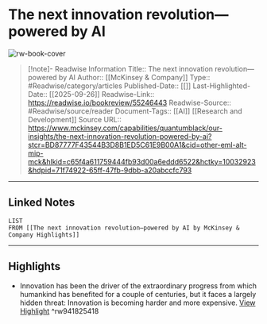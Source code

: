 # The next innovation revolution—powered by AI

![rw-book-cover](https://readwise-assets.s3.amazonaws.com/static/images/article0.00998d930354.png)
<br>
>[!note]- Readwise Information
>Title:: The next innovation revolution—powered by AI
>Author:: [[McKinsey & Company]]
>Type:: #Readwise/category/articles
>Published-Date:: [[]]
>Last-Highlighted-Date:: [[2025-09-26]]
>Readwise-Link:: https://readwise.io/bookreview/55246443
>Readwise-Source:: #Readwise/source/reader
>Document-Tags:: [[AI]] [[Research and Development]] 
>Source URL:: https://www.mckinsey.com/capabilities/quantumblack/our-insights/the-next-innovation-revolution-powered-by-ai?stcr=BD87777F43544B3D8B1ED5C61E9B00A1&cid=other-eml-alt-mip-mck&hlkid=c65f4a611759444fb93d00a6eddd6522&hctky=10032923&hdpid=71f74922-65ff-47fb-9dbb-a20abccfc793
--- 

## Linked Notes
```dataview
LIST
FROM [[The next innovation revolution—powered by AI by McKinsey & Company Highlights]]
```

---

## Highlights
- Innovation has been the driver of the extraordinary progress from which humankind has benefited for a couple of centuries, but it faces a largely hidden threat: Innovation is becoming harder and more expensive. [View Highlight](https://readwise.io/open/941825418) ^rw941825418
